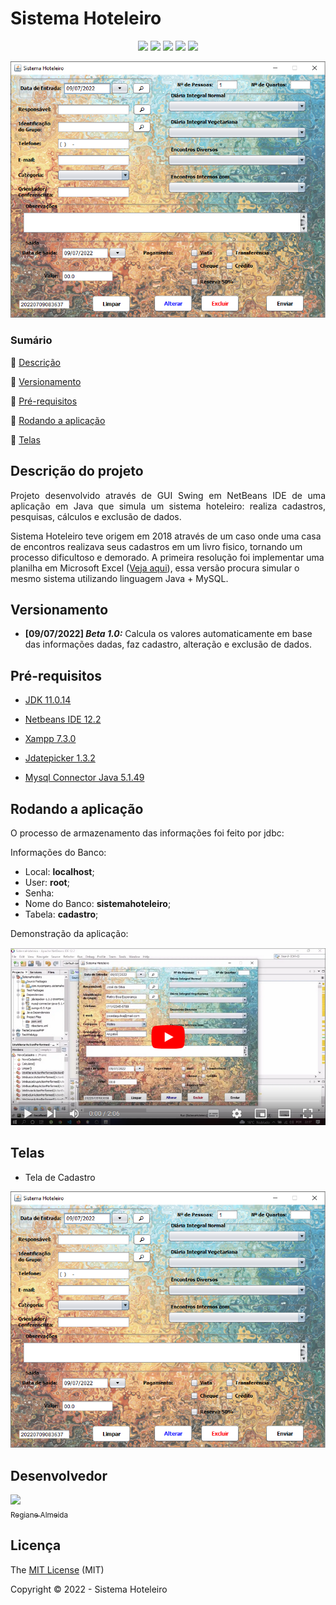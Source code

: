 # Sistema Hoteleiro
<p align="center">
  <img src="https://img.shields.io/static/v1?label=JDK &message=v11.0.14&color=red&style=flat&logo=appveyor&logo=openjdk"/>
  <img src="https://img.shields.io/static/v1?label=Maven &message=v4.0.0&color=orange&style=flat&logo=appveyor&logo=apachemaven"/>
  <img src="https://img.shields.io/static/v1?label=MySQL &message=v10.1.37&color=blue&style=flat&logo=appveyor&logo=mysql"/>
  <img src="http://img.shields.io/static/v1?label=SIZE&message=2.79 MB&color=blueviolet&style=flat"/>
  <img src="http://img.shields.io/static/v1?label=STATUS&message=CONCLUIDO&color=GREEN&style=flat"/>
</p>

 <p align="center"><img src="https://github.com/almeidastor/imgsforreadme/blob/main/sistemahoteleiro/01.png"></p>


### Sumário
🔹 [Descrição](#descrição-do-projeto)

🔹 [Versionamento](#versionamento)

🔹 [Pré-requisitos](#pré-requisitos)

🔹 [Rodando a aplicação](#rodando-a-aplicação)

🔹 [Telas](#telas)


## Descrição do projeto 
<p align="justify">
Projeto desenvolvido através de GUI Swing em NetBeans IDE de uma aplicação em Java que simula um sistema hoteleiro: realiza cadastros, pesquisas, cálculos e exclusão de dados. 

Sistema Hoteleiro teve origem em 2018 através de um caso onde uma casa de encontros realizava seus cadastros em um livro fisico, tornando um processo dificultoso e demorado. A primeira resolução foi implementar uma planilha em Microsoft Excel (<a href="https://github.com/almeidastor/VBAs/tree/main/Sistema%20Hoteleiro">Veja aqui</a>), essa versão procura simular o mesmo sistema utilizando linguagem Java + MySQL.
</p>

## Versionamento
* **[09/07/2022] _Beta 1.0:_** Calcula os valores automaticamente em base das informações dadas, faz cadastro, alteração e exclusão de dados.



## Pré-requisitos
* <a href="https://www.oracle.com/java/technologies/downloads/#java11">JDK 11.0.14</a></p>
* <a href="https://archive.apache.org/dist/netbeans/netbeans/12.2/">Netbeans IDE 12.2</a></p>
* <a href="https://sourceforge.net/projects/xampp/files/XAMPP%20Windows/7.3.0/xampp-win32-7.3.0-0-VC15-installer.exe/download">Xampp 7.3.0</a></p>
* <a href="https://github.com/almeidastor/imgsforreadme/raw/main/sistemahoteleiro/exe%20archives/jdatepicker-1.3.2.jar">Jdatepicker 1.3.2</a></p>
* <a href="https://github.com/almeidastor/imgsforreadme/raw/main/sistemahoteleiro/exe%20archives/mysql-connector-java-5.1.49.jar">Mysql Connector Java 5.1.49</a></p>



## Rodando a aplicação
O processo de armazenamento das informações foi feito por jdbc:

  Informações do Banco:
  * Local: **localhost**;
  * User: **root**;
  * Senha:
  * Nome do Banco: **sistemahoteleiro**;
  * Tabela: **cadastro**;
  


Demonstração da aplicação:

<p align="center"><a href="https://www.youtube.com/watch?v=KzqdqNpYi0A" target="_blank"><img src="https://github.com/almeidastor/imgsforreadme/blob/main/sistemahoteleiro/demonst.png"></a></p>


  

## Telas
  * Tela de Cadastro
<p align="center"><img src="https://github.com/almeidastor/imgsforreadme/blob/main/sistemahoteleiro/01.png"></p>

 

  ## Desenvolvedor
  
  [<img src="https://avatars.githubusercontent.com/u/54381136?v=4" width=115><br><sub>Regiane Almeida</sub>](https://github.com/almeidastor)

## Licença 

The [MIT License]() (MIT)

Copyright © 2022 - Sistema Hoteleiro